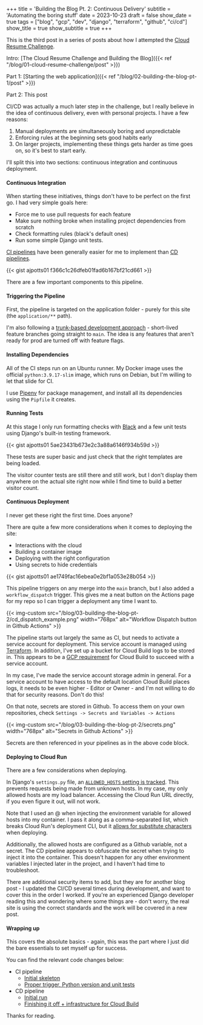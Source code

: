 +++
title = 'Building the Blog Pt. 2: Continuous Delivery'
subtitle = 'Automating the boring stuff'
date = 2023-10-23
draft = false
show_date = true
tags = ["blog", "gcp", "dev", "django", "terraform", "github", "ci/cd"]
show_title = true
show_subtitle = true
+++

This is the third post in a series of posts about how I attempted the [Cloud Resume Challenge](https://cloudresumechallenge.dev/).

Intro: [The Cloud Resume Challenge and Building the Blog]({{< ref "/blog/01-cloud-resume-challenge/post" >}})

Part 1: [Starting the web application]({{< ref "/blog/02-building-the-blog-pt-1/post" >}})

Part 2: This post

CI/CD was actually a much later step in the challenge, but I really believe in the idea of continuous delivery, even with personal projects. I have a few reasons:

1. Manual deployments are simultaneously boring and unpredictable
2. Enforcing rules at the beginning sets good habits early
3. On larger projects, implementing these things gets harder as time goes on, so it's best to start early.

I'll split this into two sections: continuous integration and continuous deployment.

#### Continuous Integration

When starting these initiatives, things don't have to be perfect on the first go. I had very simple goals here:

* Force me to use pull requests for each feature
* Make sure nothing broke when installing project dependencies from scratch
* Check formatting rules (black's default ones)
* Run some simple Django unit tests.

[CI pipelines](https://en.wikipedia.org/wiki/Continuous_integration) have been generally easier for me to implement than [CD pipelines](https://en.wikipedia.org/wiki/Continuous_deployment).

{{< gist ajpotts01 f366c1c26dfeb01fad6b167bf21cd661 >}}

There are a few important components to this pipeline.

#### Triggering the Pipeline

First, the pipeline is targeted on the application folder - purely for this site (the `application/**` path).

I'm also following a [trunk-based development approach](https://www.atlassian.com/continuous-delivery/continuous-integration/trunk-based-development) - short-lived feature branches going straight to `main`. The idea is any features that aren't ready for prod are turned off with feature flags.

#### Installing Dependencies

All of the CI steps run on an Ubuntu runner. My Docker image uses the official `python:3.9.17-slim` image, which runs on Debian, but I'm willing to let that slide for CI.

I use [Pipenv](https://pipenv.pypa.io/en/latest/) for package management, and install all its dependencies using the `Pipfile` it creates.

#### Running Tests

At this stage I only run formatting checks with [Black](https://black.readthedocs.io/en/stable/) and a few unit tests using Django's built-in testing framework.

{{< gist ajpotts01 5ae23431b673e2c3a88a6146f934b59d >}}

These tests are super basic and just check that the right templates are being loaded.

The visitor counter tests are still there and still work, but I don't display them anywhere on the actual site right now while I find time to build a better visitor count.

#### Continuous Deployment

I never get these right the first time. Does anyone?

There are quite a few more considerations when it comes to deploying the site:

* Interactions with the cloud
* Building a container image
* Deploying with the right configuration
* Using secrets to hide credentials

{{< gist ajpotts01 ae1749fac16ebea0e2bf1a053e28b054 >}}

This pipeline triggers on any merge into the `main` branch, but I also added a `workflow_dispatch` trigger. This gives me a neat button on the Actions page for my repo so I can trigger a deployment any time I want to.

{{< img-custom src="/blog/03-building-the-blog-pt-2/cd_dispatch_example.png" width="768px" alt="Workflow Dispatch button in Github Actions" >}}

The pipeline starts out largely the same as CI, but needs to activate a service account for deployment. This service account is managed using [Terraform](https://registry.terraform.io/providers/hashicorp/google/latest/docs/resources/google_service_account). In addition, I've set up a bucket for Cloud Build logs to be stored in. This appears to be a [GCP requirement](https://cloud.google.com/build/docs/securing-builds/store-manage-build-logs#store-custom-bucket) for Cloud Build to succeed with a service account.

In my case, I've made the service account storage admin in general. For a service account to have access to the default location Cloud Build places logs, it needs to be even higher - Editor or Owner - and I'm not willing to do that for security reasons. Don't do this!

On that note, secrets are stored in Github. To access them on your own repositories, check `Settings -> Secrets and Variables -> Actions`

{{< img-custom src="/blog/03-building-the-blog-pt-2/secrets.png" width="768px" alt="Secrets in Github Actions" >}}

Secrets are then referenced in your pipelines as in the above code block.

#### Deploying to Cloud Run

There are a few considerations when deploying.

In Django's `settings.py` file, an [`ALLOWED_HOSTS` setting is tracked](https://docs.djangoproject.com/en/4.2/ref/settings/#allowed-hosts). This prevents requests being made from unknown hosts. In my case, my only allowed hosts are my load balancer. Accessing the Cloud Run URL directly, if you even figure it out, will not work.

Note that I used an @ when injecting the environment variable for allowed hosts into my container. I pass it along as a comma-separated list, which breaks Cloud Run's deployment CLI, but it [allows for substitute characters](https://cloud.google.com/run/docs/configuring/services/environment-variables#escaping) when deploying.

Additionally, the allowed hosts are configured as a Github variable, not a secret. The CD pipeline appears to obfuscate the secret when trying to inject it into the container. This doesn't happen for any other environment variables I injected later in the project, and I haven't had time to troubleshoot.

There are additional security items to add, but they are for another blog post - I updated the CI/CD several times during development, and want to cover this in the order I worked. If you're an experienced Django developer reading this and wondering where some things are - don't worry, the real site is using the correct standards and the work will be covered in a new post.

#### Wrapping up

This covers the absolute basics - again, this was the part where I just did the bare essentials to set myself up for success.

You can find the relevant code changes below:

* CI pipeline
  * [Initial skeleton](https://github.com/ajpotts01/ajp-cloud-resume/pull/17)
  * [Proper trigger, Python version and unit tests](https://github.com/ajpotts01/ajp-cloud-resume/pull/18)
* CD pipeline
  * [Initial run](https://github.com/ajpotts01/ajp-cloud-resume/pull/19)
  * [Finishing it off + infrastructure for Cloud Build](https://github.com/ajpotts01/ajp-cloud-resume/pull/21)

Thanks for reading.